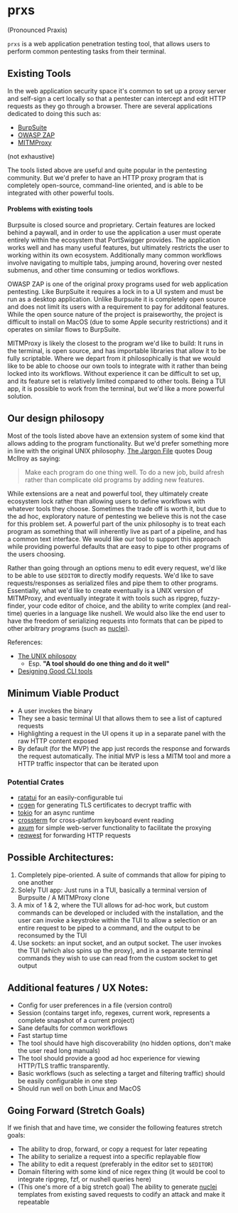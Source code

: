 # prxs

(Pronounced Praxis)

`prxs` is a web application penetration testing tool, that allows users to perform common pentesting tasks from their terminal.

## Existing Tools
In the web application security space it's common to set up a proxy server and self-sign a cert locally so that a pentester can intercept and edit HTTP requests as they go through a browser. There are several applications dedicated to doing this such as:

- [BurpSuite](https://portswigger.net/burp)
- [OWASP ZAP](https://www.zaproxy.org/)
- [MITMProxy](https://mitmproxy.org/)

(not exhaustive)

The tools listed above are useful and quite popular in the pentesting community. But we'd prefer to have an HTTP proxy program that is completely open-source, command-line oriented, and is able to be integrated with other powerful tools.

#### Problems with existing tools
Burpsuite is closed source and proprietary. Certain features are locked behind a paywall, and in order to use the application a user must operate entirely within the ecosystem that PortSwigger provides. The application works well and has many useful features, but ultimately restricts the user to working within its own ecosystem. Additionally many common workflows involve navigating to multiple tabs, jumping around, hovering over nested submenus, and other time consuming or tedios workflows.

OWASP ZAP is one of the original proxy programs used for web application pentesting. Like BurpSuite it requires a lock in to a UI system and must be run as a desktop application. Unlike Burpsuite it is completely open source and does not limit its users with a requirement to pay for additonal features. While the open source nature of the project is praiseworthy, the project is difficult to install on MacOS (due to some Apple security restrictions) and it operates on similar flows to BurpSuite.

MITMProxy is likely the closest to the program we'd like to build: It runs in the terminal, is open source, and has importable libraries that allow it to be fully scriptable. Where we depart from it philosophically is that we would like to be able to choose our own tools to integrate with it rather than being locked into its workflows. Without experience it can be difficult to set up, and its feature set is relatively limited compared to other tools. Being a TUI app, it is possible to work from the terminal, but we'd like a more powerful solution.

## Our design philosopy

Most of the tools listed above have an extension system of some kind that allows adding to the program functionality. But we'd prefer something more in line with the original UNIX philosophy. [The Jargon File](http://www.catb.org/~esr/writings/taoup/html/ch01s06.html) quotes Doug McIlroy as saying:

> Make each program do one thing well. To do a new job, build afresh rather than complicate old programs by adding new features.

While extensions are a neat and powerful tool, they ultimately create ecosystem lock rather than allowing users to define workflows with whatever tools they choose. Sometimes the trade off is worth it, but due to the ad hoc, exploratory nature of pentesting we believe this is not the case for this problem set. A powerful part of the unix philosophy is to treat each program as something that will inherently live as part of a pipeline, and has a common text interface. We would like our tool to support this approach while providing powerful defaults that are easy to pipe to other programs of the users choosing.

Rather than going through an options menu to edit every request, we'd like to be able to use `$EDITOR` to directly modify requests. We'd like to save requests/responses as serialized files and pipe them to other programs. Essentially, what we'd like to create eventually is a UNIX version of MITMProxy, and eventually integrate it with tools such as ripgrep, fuzzy-finder, your code editor of choice, and the ability to write complex (and real-time) queries in a language like nushell. We would also like the end user to have the freedom of serializing requests into formats that can be piped to other arbitrary programs (such as [nuclei](https://github.com/projectdiscovery/nuclei)).

References:

- [The UNIX philosopy](http://www.catb.org/~esr/writings/taoup/html/ch01s08.html)
  - Esp. **"A tool should do one thing and do it well"**
- [Designing Good CLI tools](https://clig.dev/)


## Minimum Viable Product

- A user invokes the binary
- They see a basic terminal UI that allows them to see a list of captured requests
- Highlighting a request in the UI opens it up in a separate panel with the raw HTTP content exposed
- By default (for the MVP) the app just records the response and forwards the request automatically. The initial MVP is less a MITM tool and more a HTTP traffic inspector that can be iterated upon

### Potential Crates

- [ratatui](https://crates.io/crates/ratatui) for an easily-configurable tui
- [rcgen](https://crates.io/crates/rcgen) for generating TLS certificates to decrypt traffic with
- [tokio](https://crates.io/crates/tokio) for an async runtime
- [crossterm](https://crates.io/crates/crossterm) for cross-platform keyboard event reading
- [axum](https://crates.io/crates/axum) for simple web-server functionality to facilitate the proxying
- [reqwest](https://crates.io/crates/reqwest) for forwarding HTTP requests

## Possible Architectures:

1. Completely pipe-oriented. A suite of commands that allow for piping to one another
2. Solely TUI app: Just runs in a TUI, basically a terminal version of Burpsuite / A MITMProxy clone
3. A mix of 1 & 2, where the TUI allows for ad-hoc work, but custom commands can be developed or included with the installation, and the user can invoke a keystroke within the TUI to allow a selection or an entire request to be piped to a command, and the output to be reconsumed by the TUI
4. Use sockets: an input socket, and an output socket. The user invokes the TUI (which also spins up the proxy), and in a separate terminal commands they wish to use can read from the custom socket to get output

## Additional features / UX Notes:

- Config for user preferences in a file (version control)
- Session (contains target info, regexes, current work, represents a complete snapshot of a current project)
- Sane defaults for common workflows
- Fast startup time
- The tool should have high discoverability (no hidden options, don't make the user read long manuals)
- The tool should provide a good ad hoc experience for viewing HTTP/TLS traffic transparently.
- Basic workflows (such as selecting a target and filtering traffic) should be easily configurable in one step
- Should run well on both Linux and MacOS

## Going Forward (Stretch Goals)
If we finish that and have time, we consider the following features stretch goals:

- The ability to drop, forward, or copy a request for later repeating
- The ability to serialize a request into a specific replayable flow
- The ability to edit a request (preferably in the editor set to `$EDITOR`)
- Domain filtering with some kind of nice regex thing (it would be cool to integrate ripgrep, fzf, or nushell queries here)
- (This one's more of a big stretch goal) The ability to generate [nuclei](https://github.com/projectdiscovery/nuclei) templates from existing saved requests to codify an attack and make it repeatable
